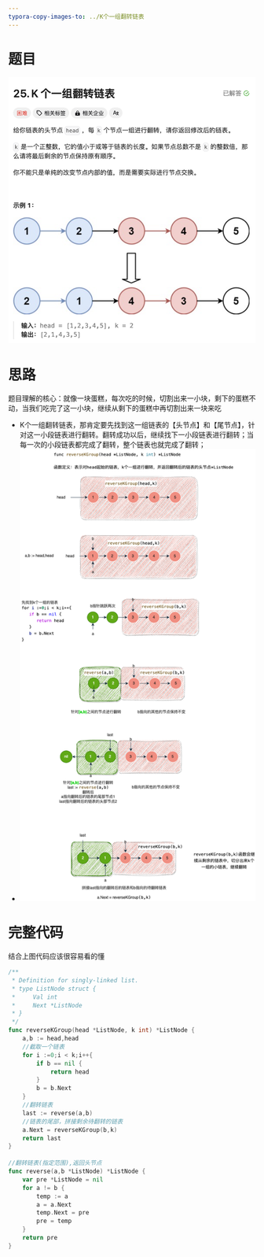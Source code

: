 ```yaml
---
typora-copy-images-to: ../K个一组翻转链表
---
```


# 题目

![](./image-20231116180728147.png)

# 思路

题目理解的核心：就像一块蛋糕，每次吃的时候，切割出来一小块，剩下的蛋糕不动，当我们吃完了这一小块，继续从剩下的蛋糕中再切割出来一块来吃

- K个一组翻转链表，那肯定要先找到这一组链表的【头节点】和【尾节点】，针对这一小段链表进行翻转。翻转成功以后，继续找下一小段链表进行翻转；当每一次的小段链表都完成了翻转，整个链表也就完成了翻转；
- ![](./kreverse.png)

# 完整代码

结合上图代码应该很容易看的懂

```go
/**
 * Definition for singly-linked list.
 * type ListNode struct {
 *     Val int
 *     Next *ListNode
 * }
 */
func reverseKGroup(head *ListNode, k int) *ListNode {
    a,b := head,head
    //截取一个链表
    for i :=0;i < k;i++{
        if b == nil {
            return head
        }
        b = b.Next
    }
    //翻转链表
    last := reverse(a,b)
    //链表的尾部，拼接剩余待翻转的链表
    a.Next = reverseKGroup(b,k)
    return last
}

//翻转链表(指定范围),返回头节点
func reverse(a,b *ListNode) *ListNode {
    var pre *ListNode = nil
    for a != b {
        temp := a
        a = a.Next
        temp.Next = pre
        pre = temp
    }
    return pre
}
```

